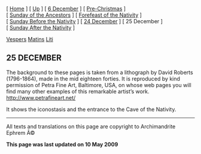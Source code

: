 \[ [Home](index.md) \] \[ [Up](dec-int.md) \] \[ [6 December](6_december.md) \] \[ [Pre-Christmas](pre-christmas.md) \] \[ [Sunday of the Ancestors](sunday_of_the_ancestors.md) \] \[ [Forefeast of the Nativity](forefeas.md) \] \[ [Sunday Before the Nativity](sunbefnat.md) \] \[ [24 December](24dec.md) \] \[ 25 December \] \[ [Sunday After the Nativity](sunday_after_the_nativity.md) \]

[Vespers](25decves.md)
[Matins](25decMat.md)
[Liti](liti.md)

25 DECEMBER
-----------

The background to these pages is taken from a lithograph by David Roberts (1796-1864), made in the mid eighteen forties. It is reproduced by kind permission of Petra Fine Art, Baltimore, USA, on whose web pages you will find many other examples of this remarkable artist’s work. <http://www.petrafineart.net/>

It shows the iconostasis and the entrance to the Cave of the Nativity.

------------------------------------------------------------------------

All texts and translations on this page are copyright to
Archimandrite Ephrem Â©

**This page was last updated on 10 May 2009**
